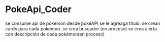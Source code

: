 # PokeApi_Coder
se consume api de pokemon desde pokéAPI 
se le agreaga titulo. 
se crean cards para cada pokemon.
se crea buscador (en proceso)
se crea alerta con descripción de cada pokémon(en proceso)
